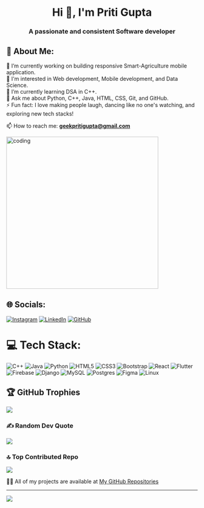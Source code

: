 <h1 align="center">Hi 👋, I'm Priti Gupta</h1>
<h3 align="center">A passionate and consistent Software developer</h3>

## 💫 About Me:
🔭 I’m currently working on building responsive Smart-Agriculture mobile application.<br>
👯 I'm interested in Web development, Mobile development, and Data Science.<br>
🌱 I’m currently learning DSA in C++.<br>
💬 Ask me about Python, C++, Java, HTML, CSS, Git, and GitHub.<br>
⚡ Fun fact: I love making people laugh, dancing like no one's watching, and exploring new tech stacks!

📫 How to reach me: **geekpritigupta@gmail.com**

<img align="center" alt="coding" width=400 src="https://user-images.githubusercontent.com/117377405/233771986-d5851088-4eb4-4043-99bb-7c504fa8ec55.png">

## 🌐 Socials:
[![Instagram](https://img.shields.io/badge/Instagram-%23E4405F.svg?logo=Instagram&logoColor=white)](https://instagram.com/eye_m_priti) 
[![LinkedIn](https://img.shields.io/badge/LinkedIn-%230077B5.svg?logo=linkedin&logoColor=white)](https://linkedin.com/in/priti-gupta-554637255)
[![GitHub](https://img.shields.io/badge/GitHub-%23121011.svg?logo=github&logoColor=white)](https://github.com/priti200)

# 💻 Tech Stack:
![C++](https://img.shields.io/badge/c++-%2300599C.svg?style=for-the-badge&logo=c%2B%2B&logoColor=white) 
![Java](https://img.shields.io/badge/Java-%23ED8B00.svg?style=for-the-badge&logo=java&logoColor=white)
![Python](https://img.shields.io/badge/python-3670A0?style=for-the-badge&logo=python&logoColor=ffdd54) 
![HTML5](https://img.shields.io/badge/html5-%23E34F26.svg?style=for-the-badge&logo=html5&logoColor=white)
![CSS3](https://img.shields.io/badge/css3-%231572B6.svg?style=for-the-badge&logo=css3&logoColor=white)
![Bootstrap](https://img.shields.io/badge/bootstrap-%23563D7C.svg?style=for-the-badge&logo=bootstrap&logoColor=white)
![React](https://img.shields.io/badge/react-%2361DAFB.svg?style=for-the-badge&logo=react&logoColor=white)
![Flutter](https://img.shields.io/badge/Flutter-%2302569B.svg?style=for-the-badge&logo=Flutter&logoColor=white)
![Firebase](https://img.shields.io/badge/firebase-%23039BE5.svg?style=for-the-badge&logo=firebase)
![Django](https://img.shields.io/badge/django-%23092E20.svg?style=for-the-badge&logo=django&logoColor=white)
![MySQL](https://img.shields.io/badge/mysql-%2300f.svg?style=for-the-badge&logo=mysql&logoColor=white)
![Postgres](https://img.shields.io/badge/postgres-%23316192.svg?style=for-the-badge&logo=postgresql&logoColor=white)
![Figma](https://img.shields.io/badge/figma-%23F24E1E.svg?style=for-the-badge&logo=figma&logoColor=white)
![Linux](https://img.shields.io/badge/Linux-FCC624?style=for-the-badge&logo=linux&logoColor=black)


## 🏆 GitHub Trophies
![](https://github-profile-trophy.vercel.app/?username=priti200&theme=radical&no-frame=false&no-bg=true&margin-w=4)

### ✍️ Random Dev Quote
![](https://quotes-github-readme.vercel.app/api?type=horizontal&theme=gruvbox)

### 🔝 Top Contributed Repo
![](https://github-contributor-stats.vercel.app/api?username=priti200&limit=5&theme=dark&combine_all_yearly_contributions=true)<br>

👨‍💻 All of my projects are available at [My GitHub Repositories](https://github.com/priti200?tab=repositories)

---
[![](https://visitcount.itsvg.in/api?id=priti200&icon=0&color=0)](https://visitcount.itsvg.in)


